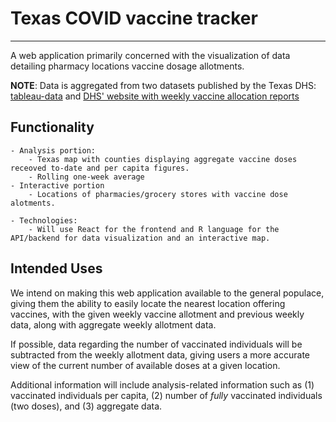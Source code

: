 # **Texas COVID vaccine tracker** 
---
A web application primarily concerned with the visualization of data detailing pharmacy locations vaccine dosage allotments.

**NOTE**: Data is aggregated from two datasets published by the Texas DHS: [tableau-data](https://tabexternal.dshs.texas.gov/t/THD/views/COVID-19VaccineinTexasDashboard/Summary?%3Aorigin=card_share_link&%3Aembed=y&%3AisGuestRedirectFromVizportal=y) and
[DHS' website with weekly vaccine allocation reports](https://www.dshs.texas.gov/coronavirus/immunize/vaccine.aspx)

## Functionality

    - Analysis portion:
        - Texas map with counties displaying aggregate vaccine doses receoved to-date and per capita figures.
        - Rolling one-week average 
    - Interactive portion
        - Locations of pharmacies/grocery stores with vaccine dose alotments. 
        
    - Technologies:
        - Will use React for the frontend and R language for the API/backend for data visualization and an interactive map. 
    
## Intended Uses

We intend on making this web application available to the general populace, giving them the ability to easily locate the nearest location offering vaccines, with the given weekly vaccine allotment and previous weekly data, along with aggregate weekly allotment data.

If possible, data regarding the number of vaccinated individuals will be subtracted from the weekly allotment data, giving users a more accurate view of the current number of available doses at a given location. 

Additional information will include analysis-related information such as (1) vaccinated individuals per capita, (2) number of *fully* vaccinated individuals (two doses), and (3) aggregate data.  